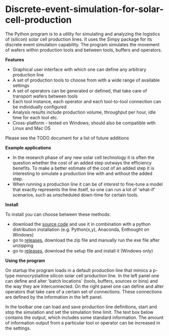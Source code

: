 Discrete-event-simulation-for-solar-cell-production
===================================================

The Python program is to a utility for simulating and analyzing the logistics of (silicon) solar cell production lines. It uses the Simpy package for its discrete event simulation capability. The program simulates the movement of wafers within production tools and between tools, buffers and operators.

<b>Features</b>
- Graphical user interface with which one can define any arbitrary production line
- A set of production tools to choose from with a wide range of available settings
- A set of operators can be generated or defined, that take care of transport wafers between tools
- Each tool instance, each operator and each tool-to-tool connection can be individually configured
- Analysis results include production volume, throughput per hour, idle time for each tool etc.
- Cross-platform - tested on Windows; should also be compatible with Linux and Mac OS

Please see the TODO document for a list of future additions

<b>Example applications</b>
- In the research phase of any new solar cell technology it is often the question whether the cost of an added step outways the efficiency benefits. To make a better estimate of the cost of an added step it is interesting to simulate a production line with and without the added step.
- When running a production line it can be of interest to fine-tune a model that exactly represents the line itself, so one can run a lot of 'what-if' scenarios, such as unscheduled down-time for certain tools.

<b>Install</b>

To install you can choose between these methods:
- download the <a href="https://github.com/slierp/Discrete-event-simulation-for-solar-cell-production/archive/master.zip">source code</a> and use it in combination with a python distribution installation (e.g. Python(x,y), Anaconda, Enthought on Windows)
- go to <a href="https://github.com/slierp/Discrete-event-simulation-for-solar-cell-production/releases">releases</a>, download the zip file and manually run the exe file after unzipping
- go to <a href="https://github.com/slierp/Discrete-event-simulation-for-solar-cell-production/releases">releases</a>, download the setup file and install it (Windows only)

<b>Using the program</b>

On startup the program loads in a default production line that mimics a p-type monocrystalline silicon solar cell production line. In the left panel one can define and alter 'batch locations' (tools, buffers, sources or bins) and the way they are interconnected. On the right panel one can define and alter operators that take care of a certain set of connections. These connections are defined by the information in the left panel.

In the toolbar one can load and save production line definitions, start and stop the simulation and set the simulation time limit. The text box below contains the output, which includes some standard information. The amount of information output from a particular tool or operator can be increased in the settings.
